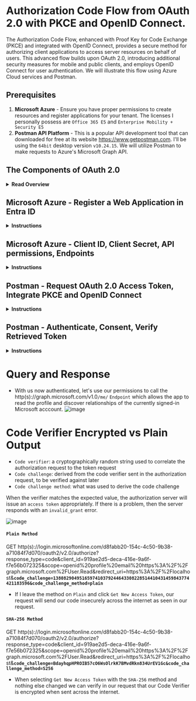 # Authorization Code Flow from OAuth 2.0 with PKCE and OpenID Connect.

The Authorization Code Flow, enhanced with Proof Key for Code Exchange (PKCE) and integrated with OpenID Connect, provides a secure method for authorizing client applications to access server resources on behalf of users. This advanced flow builds upon OAuth 2.0, introducing additional security measures for mobile and public clients, and employs OpenID Connect for user authentication. We will illustrate this flow using Azure Cloud services and Postman.

## Prerequisites

1. **Microsoft Azure** - Ensure you have proper permissions to create resources and register applications for your tenant. The licenses I personally possess are `Office 365 E5` and `Enterprise Mobility + Security E5`
2. **Postman API Platform** - This is a popular API development tool that can downloaded for free at its website https://www.getpostman.com. I'll be using the `64bit` desktop version `v10.24.15`. We will utilize Postman to make requests to Azure's Microsoft Graph API.

## **The Components of OAuth 2.0**

<details><summary><b>Read Overview</b></summary>

#### **`Resources`**

* The digital assets or services the user grants access to via OAuth 2.0. Resources are hosted by Resource Servers, which require valid access tokens for data access.

#### **`Resource Owners`**

* Individuals or entities that have the authority to grant access to their resources. In most cases, the resource owner is the end-user.

#### **`Clients`**

* Applications requesting access to resources on behalf of the Resource Owner. Clients are authenticated by the Authorization Server and authorized by the Resource Owner to access specified resources.

#### **`Authorization Server`**

* The server that issues access tokens to clients after successfully authenticating the Resource Owner and obtaining authorization. It plays a critical role in the OAuth 2.0 security framework, ensuring that access to resources is granted only to clients with proper authorization from the Resource Owners.
* **Authorization Endpoint** `/auth` initiates the flow. Clients request this endpoint with parameters like `response_type=code`, `client_id`, `redirect_uri`, `scope`, `state`, and `code_challenge`.
* **Token Endpoint** `/token` exchanges the `authorization code` for tokens. The request includes `grant_type=authorization_code`, `code`, `redirect_uri`, `client_id`, and `code_verifier`.
* **Userinfo Endpoint** `/userinfo` when accessed with an access token, returns `claims` about the authenticated user.

#### **`Tokens`** - Strings representing the granted permissions.

* **Access Token**: Enables access to the user's data via the Authorization: `Bearer <token>` header in API requests.
* **Refresh Token**: Used to renew an access token via the token endpoint with `grant_type=refresh_token`, without the user's interaction.
* **ID tokens**: Issued by the authorization server to the client application. Clients use ID tokens when signing in users and to get basic information about them.

#### **`Grants`**

* **Authorization Code Grant**: Involves redirecting the user to the authorization endpoint, obtaining an authorization code, and exchanging the code for tokens at the token endpoint.
* **Client Credentials Grant**: Used for server-to-server communication where the application acts on its own behalf. Access is granted based on the authorization of the client, not the end user
* **Resource Owner Password Credentials Grant**: Allows direct exchange of user credentials for access tokens. Recommended only for trusted clients, as it exposes the user's password.
* **Implicit Grant**: Optimized for clients implemented in a browser using a scripting language. Deprecated in OAuth 2.1 due to security vulnerabilities.

#### **`Scope`** - Defines the level of access the application requests.

* Expressed in `space-delimited strings`, such as `scope=openid profile email`, determining which resources the application can access and actions it can perform.

#### **`Proof Key for Code Exchange (PKCE)`** - Enhances security for public clients.

* Uses `code_challenge` and `code_challenge_method` during the authorization request, and `code_verifier` in the token exchange process to mitigate interception attacks.

#### **`OpenID Connect (OIDC)`** - An authentication and authorization layer built on top of OAuth 2.0, incompatible with OAuth 1.0

* Utilizes `ID Tokens`, returned along with the `access token`, containing claims about the authentication of the user.

</details>

## Microsoft Azure - Register a Web Application in Entra ID

<details><summary><b>Instructions</b></summary>

`````diff
1. Sign in to the Microsoft Entra admin center as at least a Cloud Application Administrator.
2. Browse to Identity > Applications > App registrations and select New Registration.
`````

![image](https://github.com/acfriday/todolist-webapp-flask-sqlite3/assets/82184168/86e397ac-3102-4156-a5c9-92e04ab7c499)

`````diff
4. Enter a display Name for your application.
5. We'll select the default single-tenant option.
6. Select Web as our platform with 'https://localhost' as our redirect URI.
7. Complete this step by selecting Register.
`````

![image](https://github.com/acfriday/todolist-webapp-flask-sqlite3/assets/82184168/b0913646-6c21-4374-a599-d3ddba9b7171)

</details>

## Microsoft Azure - Client ID, Client Secret, API permissions, Endpoints

<details><summary><b>Instructions</b></summary>

`````diff
1. We'll need to note our app's Client ID from the Entra ID Overview tab under App Registrations for late use
`````

![image](https://github.com/acfriday/auth-code-flow-postman-azure/assets/82184168/8978643a-7391-4dac-81d1-ea33ab743776)

`````diff
2. Next we'll retrieve our Client Secret. Select Certificates & secrets > Client secrets > New client secret.
Click Add to save your Client Secret. I chose the default expiry time after selecting new client secret,
we'll need to retrieve this secret again later.

3. I'll be deleting this Client Secret from my account before posting it publicly here.

    Important! Record the secret's value for later use This secret value
    is never displayed again after you leave this webpage.
`````
![image](https://github.com/acfriday/auth-code-flow-postman-azure/assets/82184168/9ebe2c0d-e0a2-4afd-9cef-21819850879d)


`````diff
4. Now let's check the API permissions tab and verify that our app has the default access of User.Read
for the Microsoft Graph API resource that we'll be querying.
`````

![image](https://github.com/acfriday/todolist-webapp-flask-sqlite3/assets/82184168/204c2521-11a1-45fa-8cf8-60066ccd316f)
`````diff
5. Finally we'll need to retrieve the Azure REST Endpoints we'll send out requests towards.
The Authorization Endpoint (OAuth 2.0 authorization endpoint (v2))
and Token Endpoint (OAuth 2.0 token endpoint (v2)) are what we'll copy from here.
`````
![image](https://github.com/acfriday/auth-code-flow-postman-azure/assets/82184168/cd9634f8-132f-45cc-a497-d3bba8c75bf3)


</details>

## Postman - Request OAuth 2.0 Access Token, Integrate PKCE and OpenID Connect

<details><summary><b>Instructions</b></summary>

`````diff
1. In Postman, create a new Request and navigate to the Authorization tab and select OAuth 2.0 as the auth type
`````

![image](https://github.com/acfriday/todolist-webapp-flask-sqlite3/assets/82184168/5a7eab8f-f740-45e3-a6e5-e9020891d38a)

`````diff
2. This is where we'll input data for the values below:
`````

* Token Name: `Any name of your personal choice`
* Grant Type: `Authorization Code (With PKCE)`
* Callback URL: `https://localhost`
* Auth URL: `Entra ID > App Registrations > your app > Overview > Endpoints`
* Access Token URL: `Entra ID > App Registrations > your app > Overview > Endpoints`
* Client ID: `Entra ID > App Registrations > your app > Overview`
* Client Secret: `Entra ID > App Registrations > your app > Certificates & secrets`
* Code Challenge Method: `SHA265` `(to encrypt the randomly generated Code Verifier below)`
* Code Verifier: `1380829049516597410379244643308228514410431459843774421183596`
* Scope: `openid` `profile` `email` `https://graph.microsoft.com/user.read`

`````diff
  Note! Remember that our 'Scope' values should be space-delimited
`````

![image](https://github.com/acfriday/auth-code-flow-postman-azure/assets/82184168/94181010-fb2c-4cfd-9b80-fbc9f6d63538)

`````diff
3. Scroll to the bottom and click Get New Access Token
`````

![image](https://github.com/acfriday/auth-code-flow-postman-azure/assets/82184168/ce6fdca9-c21c-4b69-992c-853c307553c3)

</details>

## Postman - Authenticate, Consent, Verify Retrieved Token

<details><summary><b>Instructions</b></summary>

`````diff
1. You should receive a pop from Microsoft after clicking Get New Access Token, input your credentials to
authentication with Microsoft with an account from your tenant where this app is registered
`````

![image](https://github.com/acfriday/auth-code-flow-postman-azure/assets/82184168/b028748e-1391-46bc-a7bd-ab645e0ed142)

`````diff
2. After successful authentication you should receive the following acknowledgement, click Proceed here.
`````
![image](https://github.com/acfriday/auth-code-flow-postman-azure/assets/82184168/b030e627-430f-4d7a-865d-760298adba22)


`````diff
3. You should be presented with your token's details, go ahead and use this token.
`````
![image](https://github.com/acfriday/auth-code-flow-postman-azure/assets/82184168/c57fe7a3-81f4-446f-8386-7afede714b10)


`````diff
4. Scroll to the top of Postman to verify our named token is being used for our request
`````

![image](https://github.com/acfriday/auth-code-flow-postman-azure/assets/82184168/39c870d4-44a3-45f9-8515-03c6973ef89d)
</details>

# Query and Response
* With us now authenticated, let's use our permissions to call the http(s)://graph.microsoft.com/v1.0`/me/` `Endpoint` which allows the app to read the profile and discover relationships of the currently signed-in Microsoft acccount.
![image](https://github.com/acfriday/auth-code-flow-postman-azure/assets/82184168/e1c8baab-15d4-487a-b816-c6dea6ecbc31)

# Code Verifier Encrypted vs Plain Output

* `Code verifier`: a cryptographically random string used to correlate the authorization request to the token request
* `Code challenge`: derived from the code verifier sent in the authorization request, to be verified against later
* `Code challenge method`: what was used to derive the code challenge

When the verifier matches the expected value, the authorization server will issue an `access token` appropriately. If there is a problem, then the server responds with an `invalid_grant` error.

![image](https://github.com/acfriday/auth-code-flow-postman-azure/assets/82184168/157eb680-227c-4313-aec8-a900893280a0)

#### `Plain Method`
GET http(s)://login.microsoftonline.com/d8fabb20-154c-4c50-9b38-a71084f7d070/oauth2/v2.0/authorize?response_type=code&client_id=919ae2d5-deca-416e-9a6f-f7e56b072325&scope=openid%20profile%20email%20https%3A%2F%2Fgraph.microsoft.com%2FUser.Read&redirect_uri=https%3A%2F%2Flocalhost&**`code_challenge=1380829049516597410379244643308228514410431459843774421183596&code_challenge_method=plain`**
* If I leave the method on `Plain` and click `Get New Access Token`, our request will send our code insecurely across the internet as seen in our request.

#### `SHA-256 Method`
GET http(s)://login.microsoftonline.com/d8fabb20-154c-4c50-9b38-a71084f7d070/oauth2/v2.0/authorize?response_type=code&client_id=919ae2d5-deca-416e-9a6f-f7e56b072325&scope=openid%20profile%20email%20https%3A%2F%2Fgraph.microsoft.com%2FUser.Read&redirect_uri=https%3A%2F%2Flocalhost&**`code_challenge=BdayhqpHPROIB57cO6WsOlrkK7BMvdRkn834UrEV1Gc&code_challenge_method=S256`**
* When selecting `Get New Access Token` with the `SHA-256` method and nothing else changed we can verify in our request that our Code Verifier is encrypted when sent across the internet.
